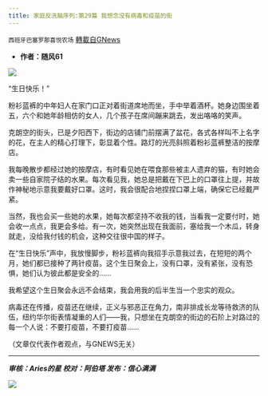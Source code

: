 ```yaml
---
title: 家庭反洗脑序列:第29篇 我想念没有病毒和疫苗的街
---
```

`西班牙巴塞罗那喜悦农场` [轉載自GNews](https://gnews.org/zh-hans/1587812/)

- **作者：随风61**


![](https://assets.gnews.org/wp-content/uploads/2021/10/tempsnip303.png)

“生日快乐！”

粉衫蓝裤的中年妇人在家门口正对着街道席地而坐，手中举着酒杯。她身边围坐着五，六个和她年龄相仿的女人，几个孩子在席间蹦来跳去，发出咯咯的笑声。

克朗空的街头，已是夕阳西下，街边的店铺门前摆满了盆花，各式各样叫不上名字的花，在主人的精心打理下，彰显着个性。路灯的光亮斜照着粉衫蓝裤整洁的按摩店。

我每晚散步都经过她的按摩店，有时看见她在喂食那些被主人遗弃的猫，有时她会卖一些自家院子结的水果。每次看见我，她总是把戴在下巴上的口罩往上提，并故作神秘地示意我要戴好口罩。这时，我会很配合地捏捏口罩上端，确保它已经戴严紧。

当然，我也会买一些她的水果，她每次都坚持不收我的钱，当看我一定要付时，她会收一点点，我更会多给。有一次，她突然出现在我面前，塞给我一个木瓜，转身就走，没给我付钱的机会，这种交往很中国的样子。

在“生日快乐”声中，我放慢脚步，粉衫蓝裤向我招手示意我过去，在短短的两个月，她们都已接种了两针疫苗。这个生日聚会上，没有口罩，没有紧张，没有恐惧，她们认为彼此都是安全的……

我希望这个生日聚会永远不会结束，我会用我的后半生当一个忠实的观众。

病毒还在传播，疫苗还在继续，正义与邪恶正在角力，南非排成长龙等待救济的队伍，纽约华尔街表情凝重的人们——我，只想坐在克朗空的街边的石阶上对路过的每一个人说：不要打疫苗，不要打疫苗……

（文章仅代表作者观点，与GNEWS无关）

* * *

***审核：Aries的星
校对：阿伯塔
发布：信心满满***

![](https://assets.gnews.org/wp-content/uploads/2021/10/GNEWS_CH.-1-1.jpeg)
